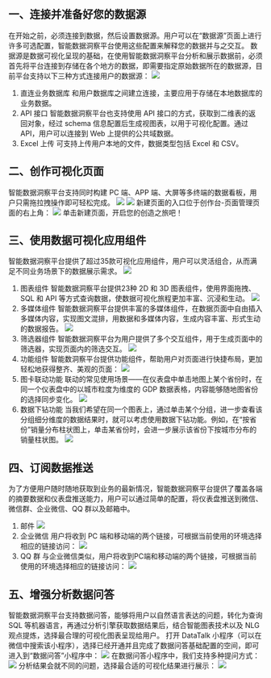 ## 一、连接并准备好您的数据源
在开始之前，必须连接到数据，然后设置数据源。用户可以在“数据源”页面上进行许多可选配置，智能数据洞察平台使用这些配置来解释您的数据并与之交互。
数据源是数据可视化呈现的基础，在使用智能数据洞察平台分析和展示数据前，必须首先将平台连接到存储在各个地方的数据，即需要指定原始数据所在的数据源，目前平台支持以下三种方式连接用户的数据源：
![](https://qcloudimg.tencent-cloud.cn/raw/940c5712b7b134aebf6b70ee9072c590.png)
1. 直连业务数据库
和用户数据库之间建立连接，主要应用于存储在本地数据库的业务数据。
2. API 接口
智能数据洞察平台也支持使用 API 接口的方式，获取到二维表的返回对象，经过 schema 信息配置后生成视图表，以用于可视化配置。通过API，用户可以连接到 Web 上提供的公共域数据。
3. Excel 上传
可支持上传用户本地的文件，数据类型包括 Excel 和 CSV。

## 二、创作可视化页面
智能数据洞察平台支持同时构建 PC 端、APP 端、大屏等多终端的数据看板，用户只需拖拉拽操作即可轻松完成。
![](https://qcloudimg.tencent-cloud.cn/raw/06a22f818df2949fbc2c44055dcff00b.png)
![](https://qcloudimg.tencent-cloud.cn/raw/4c30e7e15d08c05080cc13d94caa49b4.png)
新建页面的入口位于创作台-页面管理页面的右上角：
![](https://qcloudimg.tencent-cloud.cn/raw/e0cdd836b91ffd0c405f961befbc6f98.png)
单击新建页面，开启您的创造之旅吧！

## 三、使用数据可视化应用组件
智能数据洞察平台提供了超过35款可视化应用组件，用户可以灵活组合，从而满足不同业务场景下的数据展示需求。
![](https://qcloudimg.tencent-cloud.cn/raw/7fa4635a814688a05a01ccb74d90e574.png)
1. 图表组件
智能数据洞察平台提供23种 2D 和 3D 图表组件，使用界面拖拽、SQL 和 API 等方式查询数据，使数据可视化旅程更加丰富、沉浸和生动。
![](https://qcloudimg.tencent-cloud.cn/raw/f067997c1f6d428eb22d33dbe04297c0.png)
2. 多媒体组件
智能数据洞察平台提供丰富的多媒体组件，在数据页面中自由插入多媒体内容，实现图文混排，用数据和多媒体内容，生成内容丰富、形式生动的数据报告。
![](https://qcloudimg.tencent-cloud.cn/raw/cd838fa289c2ec834d92ebb369c40fa3.png)
3. 筛选器组件
智能数据洞察平台为用户提供了多个交互组件，用于生成页面中的筛选器，实现页面内的筛选交互。
![](https://qcloudimg.tencent-cloud.cn/raw/2690070aec100d009258219a2795c9cf.png)
4. 功能组件
智能数洞察平台提供功能组件，帮助用户对页面进行快捷布局，更加轻松地获得整齐、美观的页面：
![](https://qcloudimg.tencent-cloud.cn/raw/4642482356d3a63ab47bd3ae26ef6b87.png)
5. 图卡联动功能
联动的常见使用场景——在仪表盘中单击地图上某个省份时，在同一个仪表盘中的以城市粒度为维度的 GDP 数据表格，内容能够随地图省份的选择同步变化。
![](https://qcloudimg.tencent-cloud.cn/raw/4721f298d37ea3f394b978b1e51af139.png)
6. 数据下钻功能
当我们希望在同一个图表上，通过单击某个分组，进一步查看该分组细分维度的数据结果时，就可以考虑使用数据下钻功能。例如，在“按省份”销量分布柱状图上，单击某省份时，会进一步展示该省份下按城市分布的销量柱状图。
![](https://qcloudimg.tencent-cloud.cn/raw/429642b360918da2988b2c7aecf21671.png)

## 四、订阅数据推送
为了方便用户随时随地获取到业务的最新情况，智能数据洞察平台提供了覆盖各端的摘要数据和仪表盘推送能力，用户可以通过简单的配置，将仪表盘推送到微信、微信群、企业微信、QQ 群以及邮箱中。
1. 邮件
![](https://qcloudimg.tencent-cloud.cn/raw/560a0de4429ce4a6773bddc25eeea2c5.png)
2. 企业微信
用户将收到 PC 端和移动端的两个链接，可根据当前使用的环境选择相应的链接访问：
![](https://qcloudimg.tencent-cloud.cn/raw/cd2d793d4edd82875a81b84d01b0a04e.png)
3. QQ 群
与企业微信类似，用户将收到PC端和移动端的两个链接，可根据当前使用的环境选择相应的链接访问：
![](https://qcloudimg.tencent-cloud.cn/raw/fbc4e5bc33b57a9995853db294118695.png)

## 五、增强分析数据问答
智能数据洞察平台支持数据问答，能够将用户以自然语言表达的问题，转化为查询 SQL 等机器语言，再通过分析引擎获取数据结果后，结合智能图表技术以及 NLG 观点提炼，选择最合理的可视化图表呈现给用户。
打开 DataTalk 小程序（可以在微信中搜索该小程序），选择已经开通并且完成了数据问答基础配置的空间，即可进入到“数据问答”小程序中：
![](https://qcloudimg.tencent-cloud.cn/raw/e8bacfa0380944a3d8ed85f39597cd33.jpg)
在数据问答小程序中，我们支持多种提问方式：
![](https://qcloudimg.tencent-cloud.cn/raw/7148623299d7c0504f4680df2cf4cd20.jpg)
分析结果会就不同的问题，选择最合适的可视化结果进行展示：
![](https://qcloudimg.tencent-cloud.cn/raw/ab1e48838ef96f6beab09b104d08f08c.jpg)
